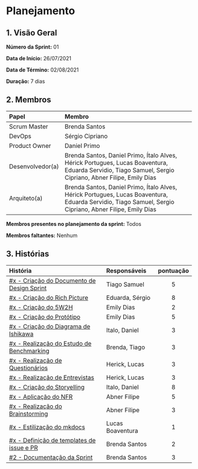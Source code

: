 # Planejamento 

## 1. Visão Geral

**Número da Sprint:** 01  

**Data de Início:** 26/07/2021  

**Data de Término:** 02/08/2021  

**Duração:** 7 dias

## 2. Membros
|      Papel       |          Membro            |
| :--------------  | :-----------------------   |
|    Scrum Master  |       Brenda Santos        |
|      DevOps      |      Sérgio Cipriano       |
|   Product Owner  |       Daniel Primo         |
| Desenvolvedor(a) |Brenda Santos, Daniel Primo, Ítalo Alves, Hérick Portugues, Lucas Boaventura, Eduarda Servidio, Tiago Samuel, Sergio Cipriano, Abner Filipe, Emily Dias |
|   Arquiteto(a)   |Brenda Santos, Daniel Primo, Ítalo Alves, Hérick Portugues, Lucas Boaventura, Eduarda Servidio, Tiago Samuel, Sergio Cipriano, Abner Filipe, Emily Dias| 

**Membros presentes no planejamento da sprint:** Todos  

**Membros faltantes:** Nenhum

## 3. Histórias

|  História  | Responsáveis  | pontuação |
| :--------  | :-----------  | :-------: |
|[#x - Criação do Documento de Design Sprint]( ) | Tiago Samuel |    5    | 
|[#x - Criação do Rich Picture]( ) | Eduarda, Sérgio |     8     | 
|[#x - Criação do 5W2H]( ) | Emily Dias |     2     | 
|[#x - Criação do Protótipo]( ) | Emily Dias |     5     | 
|[#x - Criação do Diagrama de Ishikawa]( ) | Italo, Daniel |     3     | 
|[#x - Realização do Estudo de Benchmarking]( ) | Brenda, Tiago |     3     | 
|[#x - Realização de Questionários]( ) | Herick, Lucas |     3     | 
|[#x - Realização de Entrevistas]( ) | Herick, Lucas |     3     | 
|[#x - Criação do Storyelling]( ) | Italo, Daniel |     8     | 
|[#x - Aplicação do NFR]( ) | Abner Filipe|     5    | 
|[#x - Realização do Brainstorming]( ) | Abner Filipe |     3     | 
|[#x - Estilização do mkdocs]() | Lucas Boaventura |     1     | 
|[#x - Definição de templates de issue e PR]( ) | Brenda Santos |     2     | 
|[#2 - Documentação da Sprint]( ) | Brenda Santos |     3     | 